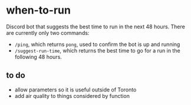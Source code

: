# when-to-run

Discord bot that suggests the best time to run in the next 48 hours. There are currently only two commands:

-   `/ping`, which returns `pong`, used to confirm the bot is up and running
-   `/suggest-run-time`, which returns the best time to go for a run in the following 48 hours.

## to do

- allow parameters so it is useful outside of Toronto
- add air quality to things considered by function
